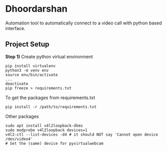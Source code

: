 # Dhoordarshan

Automation tool to automatically connect to a video call with python based interface. 

## Project Setup

**Step 1)** Create python virtual environment
```
pip install virtualenv
python3 -m venv env
source env/bin/activate
...
deactivate
pip freeze > requirements.txt
```

To get the packages from requirements.txt
```
pip install -r /path/to/requirements.txt
```

Other packages
```
sudo apt install v4l2loopback-dkms
sudo modprobe v4l2loopback devices=1
v4l2-ctl --list-devices -d4 # it should NOT say 'Cannot open device /dev/video4'
# Set the (same) device for pyvirtualwebcam
```